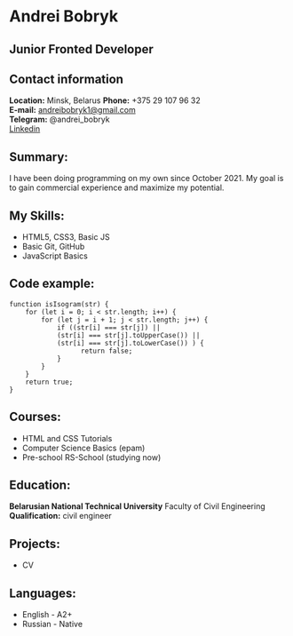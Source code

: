 # Andrei Bobryk
## Junior Fronted Developer
## Contact information
**Location:** Minsk, Belarus
**Phone:** +375 29 107 96 32  
**E-mail:** andreibobryk1@gmail.com  
**Telegram:** @andrei_bobryk  
[Linkedin](https://www.linkedin.com/in/andrei-bobryk-912409226/)

## Summary:
I have been doing programming on my own since October 2021. My goal is to gain commercial experience and maximize my potential.

## My Skills:
* HTML5, CSS3, Basic JS
* Basic Git, GitHub 
* JavaScript Basics

## Code example:
```
function isIsogram(str) {
    for (let i = 0; i < str.length; i++) {
        for (let j = i + 1; j < str.length; j++) {
            if ((str[i] === str[j]) ||
            (str[i] === str[j].toUpperCase()) ||
            (str[i] === str[j].toLowerCase()) ) {
                  return false;
            }
        }
    }
    return true;
}
```

## Courses:
* HTML and CSS Tutorials
* Computer Science Basics (epam)
* Pre-school RS-School (studying now)

## Education:
**Belarusian National Technical University**
Faculty of Civil Engineering
**Qualification:** civil engineer

## Projects:
* CV

## Languages:
 * English - A2+
 * Russian - Native